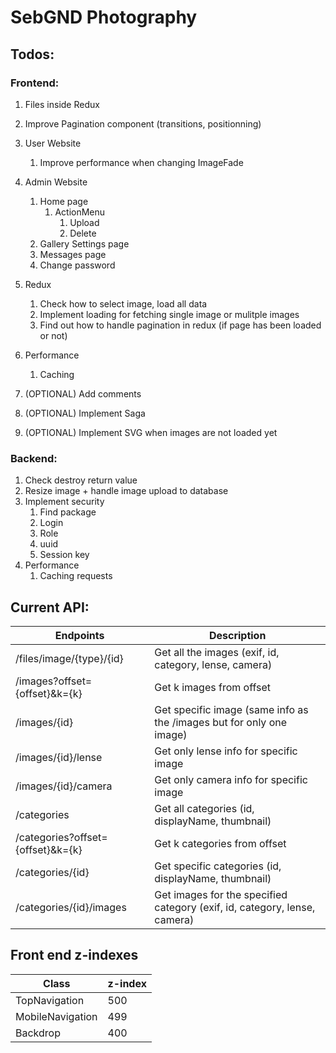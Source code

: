 # SebGND Photography

## Todos:

### Frontend:
1. Files inside Redux
1. Improve Pagination component (transitions, positionning)

1. User Website
    1. Improve performance when changing ImageFade

1. Admin Website
    1. Home page
        1. ActionMenu
            1. Upload
            1. Delete
    1. Gallery Settings page
    1. Messages page
    1. Change password

1. Redux
    1. Check how to select image, load all data 
    1. Implement loading for fetching single image or mulitple images
    1. Find out how to handle pagination in redux (if page has been loaded or not)

1. Performance
    1. Caching

1. (OPTIONAL) Add comments
1. (OPTIONAL) Implement Saga
1. (OPTIONAL) Implement SVG when images are not loaded yet
    

### Backend:
1. Check destroy return value 
1. Resize image + handle image upload to database
1. Implement security
    1. Find package
    1. Login
    1. Role
    1. uuid
    1. Session key
1. Performance
    1. Caching requests

## Current API:
Endpoints | Description
----------|------------
/files/image/{type}/{id} | Get all the images (exif, id, category, lense, camera)
/images?offset={offset}&k={k} | Get k images from offset
/images/{id} | Get specific image (same info as the /images but for only one image)
/images/{id}/lense | Get only lense info for specific image
/images/{id}/camera | Get only camera info for specific image
/categories | Get all categories (id, displayName, thumbnail)
/categories?offset={offset}&k={k} | Get k categories from offset
/categories/{id} | Get specific categories (id, displayName, thumbnail)
/categories/{id}/images | Get images for the specified category (exif, id, category, lense, camera)

## Front end z-indexes
Class | z-index
------|--------
TopNavigation | 500
MobileNavigation | 499
Backdrop | 400

